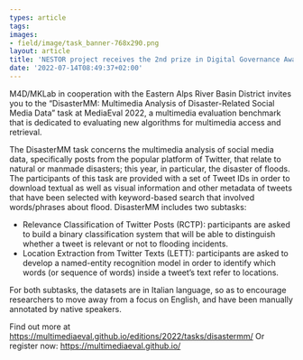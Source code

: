 ```yaml
---
types: article
tags:
images: 
- field/image/task_banner-768x290.png
layout: article
title: 'NESTOR project receives the 2nd prize in Digital Governance Awards'
date: '2022-07-14T08:49:37+02:00'
---
```

<p>M4D/MKLab in cooperation with the Eastern Alps River Basin District invites you to the “DisasterMM: Multimedia Analysis of Disaster-Related Social Media Data” task at MediaEval 2022, a multimedia evaluation benchmark that is dedicated to evaluating new algorithms for multimedia access and retrieval.</p>
<p>The DisasterMM task concerns the multimedia analysis of social media data, specifically posts from the popular platform of Twitter, that relate to natural or manmade disasters; this year, in particular, the disaster of floods. The participants of this task are provided with a set of Tweet IDs in order to download textual as well as visual information and other metadata of tweets that have been selected with keyword-based search that involved words/phrases about flood. DisasterMM includes two subtasks:</p>
<ul>
<li>Relevance Classification of Twitter Posts (RCTP): participants are asked to build a binary classification system that will be able to distinguish whether a tweet is relevant or not to flooding incidents.</li>
<li>Location Extraction from Twitter Texts (LETT): participants are asked to develop a named-entity recognition model in order to identify which words (or sequence of words) inside a tweet’s text refer to locations.</li>
</ul>
<p>For both subtasks, the datasets are in Italian language, so as to encourage researchers to move away from a focus on English, and have been manually annotated by native speakers.</p>
Find out more at <a href="https://multimediaeval.github.io/editions/2022/tasks/disastermm/">https://multimediaeval.github.io/editions/2022/tasks/disastermm/</a>
Or register now: <a href="https://multimediaeval.github.io/">https://multimediaeval.github.io/</a>